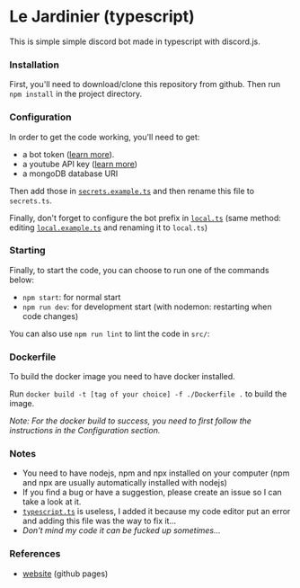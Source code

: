 # Le Jardinier (typescript)

This is simple simple discord bot made in typescript with discord.js.

### Installation

First, you'll need to download/clone this repository from github. Then run `npm install` in the project directory.

### Configuration

In order to get the code working, you'll need to get:

-   a bot token ([learn more](https://discordjs.guide/preparations/setting-up-a-bot-application.html#your-token)).
-   a youtube API key ([learn more](https://www.embedplus.com/how-to-create-a-youtube-api-key.aspx))
-   a mongoDB database URI

Then add those in [`secrets.example.ts`](./src/main/config/secrets.example.ts) and then rename this file to `secrets.ts`.

Finally, don't forget to configure the bot prefix in [`local.ts`](./src/main/config/local.ts) (same method: editing [`local.example.ts`](./src/main/config/local.example.ts) and renaming it to `local.ts`)

### Starting

Finally, to start the code, you can choose to run one of the commands below:

-   `npm start`: for normal start
-   `npm run dev`: for development start (with nodemon: restarting when code changes)

You can also use `npm run lint` to lint the code in `src/`:

### Dockerfile

To build the docker image you need to have docker installed.

Run `docker build -t [tag of your choice] -f ./Dockerfile .` to build the image.

_Note: For the docker build to success, you need to first follow the instructions in the Configuration section._

### Notes

-   You need to have nodejs, npm and npx installed on your computer (npm and npx are usually automatically installed with nodejs)
-   If you find a bug or have a suggestion, please create an issue so I can take a look at it.
-   [`typescript.ts`](./typescript.ts) is useless, I added it because my code editor put an error and adding this file was the way to fix it...
-   _Don't mind my code it can be fucked up sometimes..._

### References

-   [website](https://valflrt.github.io/lejardinier-typescript/) (github pages)
